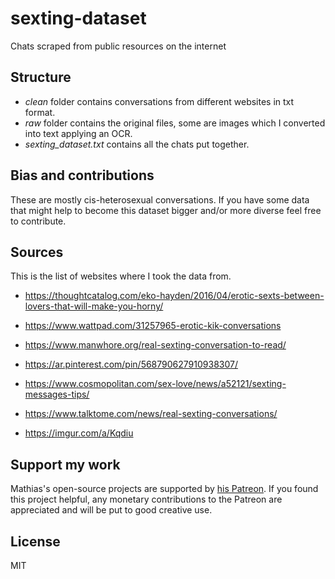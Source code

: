 # sexting-dataset
Chats scraped from public resources on the internet

## Structure

- _clean_ folder contains conversations from different websites in txt format.
- _raw_ folder contains the original files, some are images which I converted into text applying an OCR. 
- _sexting_dataset.txt_ contains all the chats put together.

## Bias and contributions

These are mostly cis-heterosexual conversations. If you have some data that might help to become this dataset bigger and/or more diverse feel free to contribute.

## Sources
This is the list of websites where I took the data from.

- https://thoughtcatalog.com/eko-hayden/2016/04/erotic-sexts-between-lovers-that-will-make-you-horny/

- https://www.wattpad.com/31257965-erotic-kik-conversations

- https://www.manwhore.org/real-sexting-conversation-to-read/

- https://ar.pinterest.com/pin/568790627910938307/

- https://www.cosmopolitan.com/sex-love/news/a52121/sexting-messages-tips/

- https://www.talktome.com/news/real-sexting-conversations/

- https://imgur.com/a/Kqdiu

## Support my work

Mathias's open-source projects are supported by [his Patreon](https://www.patreon.com/mathigatti). If you found this project helpful, any monetary contributions to the Patreon are appreciated and will be put to good creative use.

## License
MIT
